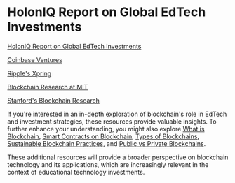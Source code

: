 # HolonIQ Report on Global EdTech Investments

[HolonIQ Report on Global EdTech Investments](https://www.holoniq.com/notes/global-edtech-funding-2020-annual-report/)

[Coinbase Ventures](https://www.coinbase.com/ventures)

[Ripple's Xpring](https://ripple.com/xpring/)

[Blockchain Research at MIT](https://digitalcurrency.mit.edu/)

[Stanford's Blockchain Research](https://cbr.stanford.edu/)

If you're interested in an in-depth exploration of blockchain's role in EdTech and investment strategies, these resources provide valuable insights. To further enhance your understanding, you might also explore [What is Blockchain](https://www.license-token.com/wiki/what-is-blockchain), [Smart Contracts on Blockchain](https://www.license-token.com/wiki/smart-contracts-on-blockchain), [Types of Blockchains](https://www.license-token.com/wiki/types-of-blockchains), [Sustainable Blockchain Practices](https://www.license-token.com/wiki/sustainable-blockchain-practices), and [Public vs Private Blockchains](https://www.license-token.com/wiki/public-vs-private-blockchains).

These additional resources will provide a broader perspective on blockchain technology and its applications, which are increasingly relevant in the context of educational technology investments.